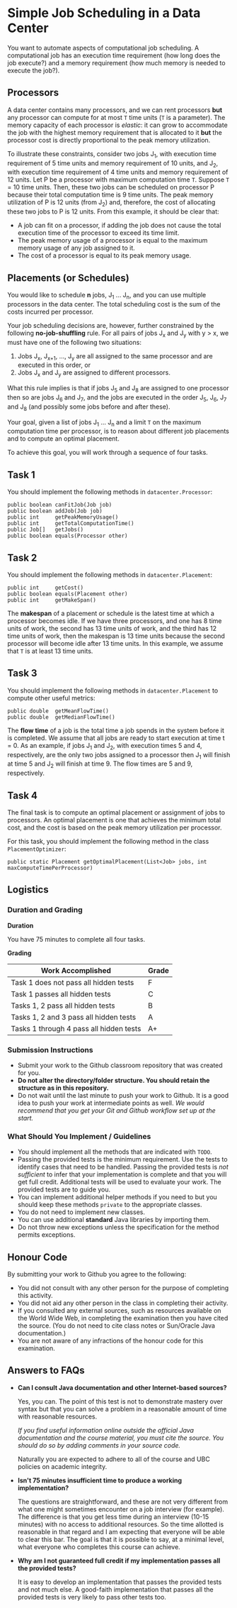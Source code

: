 
# Simple Job Scheduling in a Data Center

You want to automate aspects of computational job scheduling. A computational job has an execution time requirement (how long does the job execute?) and a memory requirement (how much memory is needed to execute the job?).

## Processors

A data center contains many processors, and we can rent processors **but** any processor can compute for at most `T` time units (`T` is a parameter). The memory capacity of each processor is *elastic*: it can grow to accommodate the job with the highest memory requirement that is allocated to it **but** the processor cost is directly proportional to the peak memory utilization.

To illustrate these constraints, consider two jobs J<sub>1</sub>, with execution time requirement of 5 time units and memory requirement of 10 units, and J<sub>2</sub>, with execution time requirement of 4 time units and memory requirement of 12 units. Let P be a processor with maximum computation time `T`. Suppose `T` = 10 time units. Then, these two jobs can be scheduled on processor P because their total computation time is 9 time units. The peak memory utilization of P is 12 units (from J<sub>2</sub>) and, therefore, the cost of allocating these two jobs to P is 12 units. From this example, it should be clear that: 
- A job can fit on a processor, if adding the job does not cause the total execution time of the processor to exceed its time limit.
- The peak memory usage of a processor is equal to the maximum memory usage of any job assigned to it.
- The cost of a processor is equal to its peak memory usage. 

## Placements (or Schedules)

You would like to schedule **n** jobs, J<sub>1</sub> ... J<sub>n</sub>, and you can use multiple processors in the data center. The total scheduling cost is the sum of the costs incurred per processor. 

Your job scheduling decisions are, however, further constrained by the following **no-job-shuffling** rule. For all pairs of jobs J<sub>x</sub> and J<sub>y</sub> with y > x, we must have one of the following two situations:

1. Jobs J<sub>x</sub>, J<sub>x+1</sub>, ..., J<sub>y</sub> are all assigned to the same processor and are executed in this order, or
2. Jobs J<sub>x</sub> and J<sub>y</sub> are assigned to different processors.

What this rule implies is that if jobs J<sub>5</sub> and J<sub>8</sub> are assigned to one processor then so are jobs J<sub>6</sub> and J<sub>7</sub>, and the jobs are executed in the order J<sub>5</sub>, J<sub>6</sub>, J<sub>7</sub> and J<sub>8</sub> (and possibly some jobs before and after these).

Your goal, given a list of jobs J<sub>1</sub> ... J<sub>n</sub> and a limit `T` on the maximum computation time per processor, is to reason about different job placements and to compute an optimal placement.

To achieve this goal, you will work through a sequence of four tasks.

## Task 1

You should implement the following methods in `datacenter.Processor`:

```
public boolean canFitJob(Job job)
public boolean addJob(Job job)
public int     getPeakMemoryUsage()
public int     getTotalComputationTime()
public Job[]   getJobs()
public boolean equals(Processor other)	
```

## Task 2

You should implement the following methods in `datacenter.Placement`:

```
public int     getCost()
public boolean equals(Placement other)
public int     getMakeSpan()
```

The **makespan** of a placement or schedule is the latest time at which a processor becomes idle. If we have three processors, and one has 8 time units of work, the second has 13 time units of work, and the third has 12 time units of work, then the makespan is 13 time units because the second processor will become idle after 13 time units. In this example, we assume that `T` is at least 13 time units.

## Task 3

You should implement the following methods in `datacenter.Placement` to compute other useful metrics:

```
public double  getMeanFlowTime()
public double  getMedianFlowTime()
```


The **flow time** of a job is the total time a job spends in the system before it is completed. We assume that all jobs are ready to start execution at time t = 0. As an example, if jobs J<sub>1</sub> and J<sub>2</sub>, with execution times 5 and 4, respectively, are the only two jobs assigned to a processor then J<sub>1</sub> will finish at time 5 and J<sub>2</sub> will finish at time 9. The flow times are 5 and 9, respectively.


## Task 4

The final task is to compute an optimal placement or assignment of jobs to processors. An optimal placement is one that achieves the minimum total cost, and the cost is based on the peak memory utilization per processor.

For this task, you should implement the following method in the class `PlacementOptimizer`:

```
public static Placement getOptimalPlacement(List<Job> jobs, int maxComputeTimePerProcessor)
```

## Logistics

### Duration and Grading

**Duration**

You have 75 minutes to complete all four tasks.

**Grading**

| Work Accomplished                                      | Grade |
| ------------------------------------------------------ | ----- |
| Task 1 does not pass all hidden tests                  | F     |
| Task 1 passes all hidden tests                         | C     |
| Tasks 1, 2 pass all hidden tests                       | B     |
| Tasks 1, 2 and 3 pass all hidden tests | A     |
| Tasks 1 through 4 pass all hidden tests                | A+    |

### Submission Instructions

+ Submit your work to the Github classroom repository that was created for you.
+ **Do not alter the directory/folder structure. You should retain the structure as in this repository.**
+ Do not wait until the last minute to push your work to Github. It is a good idea to push your work at intermediate points as well. _We would recommend that you get your Git and Github workflow set up at the start._

### What Should You Implement / Guidelines

+ You should implement all the methods that are indicated with `TODO`.
+ Passing the provided tests is the minimum requirement. Use the tests to identify cases that need to be handled. Passing the provided tests is *not sufficient* to infer that your implementation is complete and that you will get full credit. Additional tests will be used to evaluate your work. The provided tests are to guide you.
+ You can implement additional helper methods if you need to but you should keep these methods `private` to the appropriate classes.
+ You do not need to implement new classes.
+ You can use additional **standard** Java libraries by importing them.
+ Do not throw new exceptions unless the specification for the method permits exceptions.


## Honour Code

By submitting your work to Github you agree to the following:

+ You did not consult with any other person for the purpose of completing this activity.
+ You did not aid any other person in the class in completing their activity.
+ If you consulted any external sources, such as resources available on the World Wide Web, in completing the examination then you have cited the source. (You do not need to cite class notes or Sun/Oracle Java documentation.)
+ You are not aware of any infractions of the honour code for this examination.

## Answers to FAQs

* **Can I consult Java documentation and other Internet-based sources?**

   Yes, you can. The point of this test is not to demonstrate mastery over syntax but that you can solve a problem in a    reasonable amount of time with reasonable resources.

   *If you find useful information online outside the official Java documentation and the course material, you must cite the source. You should do so by adding comments in your source code.*

   Naturally you are expected to adhere to all of the course and UBC policies on academic integrity.

* **Isn't 75 minutes insufficient time to produce a working implementation?**

   The questions are straightforward, and these are not very different from what one might sometimes encounter on a job interview (for example). The difference is that you get less time during an interview (10-15 minutes) with no access to additional resources. So the time allotted is reasonable in that regard and I am expecting that everyone will be able to clear this bar. The goal is that it is possible to say, at a minimal level, what everyone who completes this course can achieve.

* **Why am I not guaranteed full credit if my implementation passes all the provided tests?**

   It is easy to develop an implementation that passes the provided tests and not much else. A good-faith implementation that passes all the provided tests is very likely to pass other tests too.
